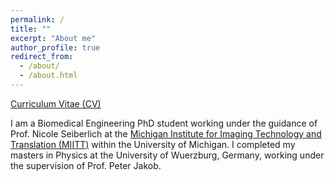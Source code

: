 ```yaml
---
permalink: /
title: ""
excerpt: "About me"
author_profile: true
redirect_from: 
  - /about/
  - /about.html
---
```


[Curriculum Vitae (CV)](https://tomgriesler.github.io/files/CV_Griesler_231023.pdf)

I am a Biomedical Engineering PhD student working under the guidance of Prof. Nicole Seiberlich at the [Michigan Institute for Imaging Technology and Translation (MIITT)](https://miitt.med.umich.edu/) within the University of Michigan. I completed my masters in Physics at the University of Wuerzburg, Germany, working under the supervision of Prof. Peter Jakob.
